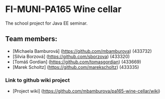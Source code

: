 # FI-MUNI-PA165 Wine cellar

The school project for Java EE seminar.

## Team members:
* [Michaela Bamburová] (https://github.com/mbamburova) (433732)
* [Silvia Borzová] (https://github.com/sborzova) (433320)
* [Tomáš Gordian] (https://github.com/tomasgordian) (433669)
* [Marek Scholtz] (https://github.com/marekscholtz) (433335)

### Link to github wiki project
* [Project wiki] (https://github.com/mbamburova/pa165-wine-cellar/wiki)
